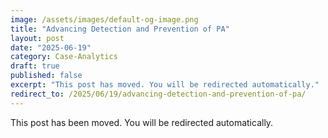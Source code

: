 ```yaml
---
image: /assets/images/default-og-image.png
title: "Advancing Detection and Prevention of PA"
layout: post
date: "2025-06-19"
category: Case-Analytics
draft: true
published: false
excerpt: "This post has moved. You will be redirected automatically."
redirect_to: /2025/06/19/advancing-detection-and-prevention-of-pa/
---
```


This post has been moved. You will be redirected automatically. 